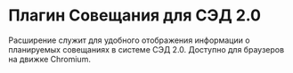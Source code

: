 # Плагин Совещания для СЭД 2.0
Расширение служит для удобного отображения информации о планируемых совещаниях в системе СЭД 2.0.
Доступно для браузеров на движке Chromium.
